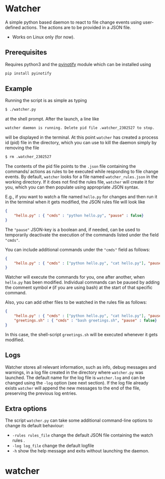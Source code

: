 # Watcher

A simple python based daemon to react to file change events
using user-defined actions. The actions are to be provided in a JSON file.

- Works on Linux only (for now).


## Prerequisites

Requires python3 and the [pyinotify](https://github.com/seb-m/pyinotify) module which can be installed using
```bash
pip install pyinotify
```


## Example

Running the script is as simple as typing
```bash
$ ./watcher.py
```
at the shell prompt. After the launch, a line like 
```bash
watcher daemon is running. Delete pid file .watcher_2302527 to stop.
```
will be displayed in the terminal. At this point `watcher` has created a process id (pid) file in the directory, which you can use to kill the daemon simply by removing the file 
```bash
$ rm .watcher_2302527
```
The contents of the pid file points to the `.json` file containing the commands/ actions as rules to be executed while responding to file change events. By default, `watcher` looks for a file named `watcher_rules.json` in the working directory. If it does not find the rules file, `watcher` will create it for you, which you can then populate using appropriate JSON syntax.

E.g., if you want to watch a file named `hello.py` for changes and then run it in the terminal when it gets modified, the JSON rules file will look like
```JSON
{
	"hello.py" : { "cmds" : "python hello.py", "pause" : false}
}
```
The `"pause"` JSON-key is a boolean and, if needed, can be used to temporarily deactivate the execution of the commands listed under the field `"cmds"`. 

You can include additional commands under the `"cmds"` field as follows:
```JSON
{
	"hello.py" : { "cmds" : ["python hello.py", "cat hello.py"], "pause" : false}
}
```
Watcher will execute the commands for you, one after another, when `hello.py` has been modified. Individual commands can be paused by adding the comment symbol `#` (if you are using bash) at the start of that specific command.

Also, you can add other files to be watched in the rules file as follows:
```JSON
{
	"hello.py" : { "cmds" : ["python hello.py", "cat hello.py"], "pause" : false},
	"greetings.sh" : { "cmds" : "bash greetings.sh", "pause" : false}
}
```
In this case, the shell-script `greetings.sh` will be executed whenever it gets modified. 
## Logs 
Watcher stores all relevant information, such as info, debug messages and warnings, in a log file created in the directory where `watcher.py` was launched. The default name for the log file is `watcher.log` and can be changed using the `-log` option (see next section). If the log file already exists `watcher` will append the new messages to the end of the file, preserving the previous log entries.

## Extra options

The script `watcher.py` can take some additional command-line options to change its default behaviour:
* `-rules rules_file`	change the default JSON file containing the watch rules .
* `-log log_file`		change the default logfile
*  `-h`					show the help message and exits without launching the daemon.
# watcher

